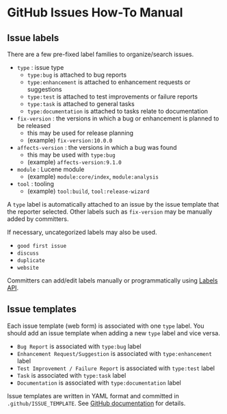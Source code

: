 <!--
Licensed to the Apache Software Foundation (ASF) under one
or more contributor license agreements.  See the NOTICE file
distributed with this work for additional information
regarding copyright ownership.  The ASF licenses this file
to you under the Apache License, Version 2.0 (the
"License"); you may not use this file except in compliance
with the License.  You may obtain a copy of the License at

  http://www.apache.org/licenses/LICENSE-2.0

Unless required by applicable law or agreed to in writing,
software distributed under the License is distributed on an
"AS IS" BASIS, WITHOUT WARRANTIES OR CONDITIONS OF ANY
KIND, either express or implied.  See the License for the
specific language governing permissions and limitations
under the License.
-->

# GitHub Issues How-To Manual

## Issue labels

There are a few pre-fixed label families to organize/search issues.

- `type` : issue type
  - `type:bug` is attached to bug reports
  - `type:enhancement` is attached to enhancement requests or suggestions
  - `type:test` is attached to test improvements or failure reports
  - `type:task` is attached to general tasks
  - `type:documentation` is attached to tasks relate to documentation
- `fix-version` : the versions in which a bug or enhancement is planned to be released
  - this may be used for release planning
  - (example) `fix-version:10.0.0`
- `affects-version` : the versions in which a bug was found 
  - this may be used with `type:bug` 
  - (example) `affects-version:9.1.0`
- `module` : Lucene module
  - (example) `module:core/index`, `module:analysis`
- `tool` : tooling
  - (example) `tool:build`, `tool:release-wizard`

A `type` label is automatically attached to an issue by the issue template that the reporter selected. Other labels such as `fix-version` may be manually added by committers.

If necessary, uncategorized labels may also be used.

- `good first issue`
- `discuss`
- `duplicate`
- `website`

Committers can add/edit labels manually or programmatically using [Labels API](https://docs.github.com/en/rest/issues/labels).

## Issue templates

Each issue template (web form) is associated with one `type` label. You should add an issue template when adding a new `type` label and vice versa.

- `Bug Report` is associated with `type:bug` label
- `Enhancement Request/Suggestion` is associated with `type:enhancement` label
- `Test Improvement / Failure Report` is associated with `type:test` label
- `Task` is associated with `type:task` label
- `Documentation` is associated with `type:documentation` label

Issue templates are written in YAML format and committed in `.github/ISSUE_TEMPLATE`. See [GitHub documentation](https://docs.github.com/en/communities/using-templates-to-encourage-useful-issues-and-pull-requests/syntax-for-issue-forms) for details.